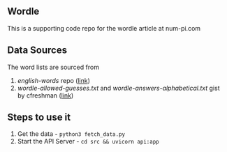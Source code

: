 ## Wordle

This is a supporting code repo for the wordle article at num-pi.com

## Data Sources

The word lists are sourced from

1. *english-words* repo ([link](https://github.com/dwyl/english-words))
2. *wordle-allowed-guesses.txt* and *wordle-answers-alphabetical.txt* gist by cfreshman ([link](https://gist.github.com/cfreshman/a03ef2cba789d8cf00c08f767e0fad7b))

## Steps to use it

1. Get the data - `python3 fetch_data.py`
2. Start the API Server - `cd src && uvicorn api:app`